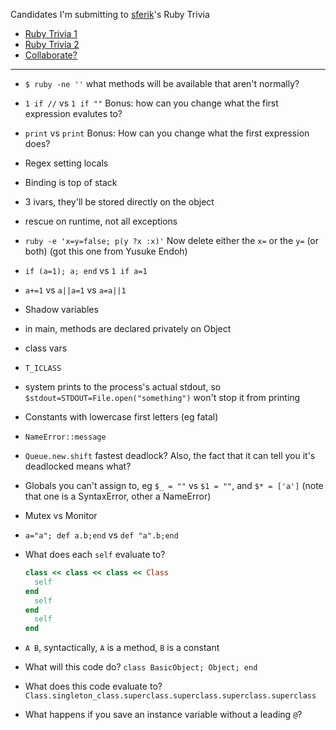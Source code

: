 Candidates I'm submitting to [sferik](https://twitter.com/sferik)'s Ruby Trivia

* [Ruby Trivia 1](https://speakerdeck.com/sferik/ruby-trivia)
* [Ruby Trivia 2](https://speakerdeck.com/sferik/ruby-trivia-2)
* [Collaborate?](https://twitter.com/sferik/status/662677213758824448)

-----

* `$ ruby -ne ''` what methods will be available that aren't normally?
* `1 if //` vs `1 if ""` Bonus: how can you change what the first expression evalutes to?
* `print` vs `print` Bonus: How can you change what the first expression does?
* Regex setting locals
* Binding is top of stack
* 3 ivars, they'll be stored directly on the object
* rescue on runtime, not all exceptions
* `ruby -e 'x=y=false; p(y ?x :x)'` Now delete either the `x=` or the `y=` (or both) (got this one from Yusuke Endoh)
* `if (a=1); a; end` vs `1 if a=1`
* `a+=1` vs `a||a=1` vs `a=a||1`
* Shadow variables
* in main, methods are declared privately on Object
* class vars
* `T_ICLASS`
* system prints to the process's actual stdout, so `$stdout=STDOUT=File.open("something")` won't stop it from printing
* Constants with lowercase first letters (eg fatal)
* `NameError::message`
* `Queue.new.shift` fastest deadlock? Also, the fact that it can tell you it's deadlocked means what?
* Globals you can't assign to, eg `$_ = ""` vs `$1 = ""`, and `$* = ['a']` (note that one is a SyntaxError, other a NameError)
* Mutex vs Monitor
* `a="a"; def a.b;end` vs `def "a".b;end`
* What does each `self` evaluate to?

  ```ruby
  class << class << class << Class
    self
  end
    self
  end
    self
  end
  ```
* `A B`, syntactically, `A` is a method, `B` is a constant
* What will this code do? `class BasicObject; Object; end`
* What does this code evaluate to? `Class.singleton_class.superclass.superclass.superclass.superclass`
* What happens if you save an instance variable without a leading `@`?

